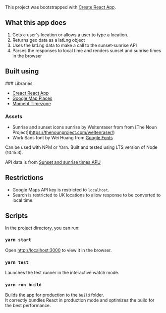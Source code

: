 This project was bootstrapped with [Create React App](https://github.com/facebook/create-react-app).

## What this app does

1. Gets a user's location or allows a user to type a location.
2. Returns geo data as a latLng object
3. Uses the latLng data to make a call to the sunset-sunrise API
4. Parses the responses to local time and renders sunset and sunrise times in the browser

## Built using

### Libraries

- [Creact React App](http://localhost:3000)
- [Google Map Places](https://developers.google.com/maps/documentation/javascript/places)
- [Moment Timezone](https://momentjs.com/timezone/)

### Assets

- Sunrise and sunset icons sunrise by Weltenraser from from [The Noun Project])https://thenounproject.com/weltenraser/)
- Work Sans font by Wei Huang from [Google Fonts](https://fonts.google.com/specimen/Work+Sans)

Can be used with NPM or Yarn. Built and tested using LTS version of Node (10.15.3).

API data is from [Sunset and sunrise times APU](https://sunrise-sunset.org/api)

## Restrictions

- Google Maps API key is restricted to `localhost`.
- Search is restricted to UK locations to allow response to be converted to local time.

## Scripts

In the project directory, you can run:

### `yarn start`

Open [http://localhost:3000](http://localhost:3000) to view it in the browser.

### `yarn test`

Launches the test runner in the interactive watch mode.

### `yarn run build`

Builds the app for production to the `build` folder.<br>
It correctly bundles React in production mode and optimizes the build for the best performance.
